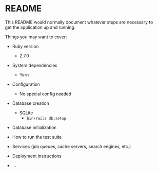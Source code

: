 # README

This README would normally document whatever steps are necessary to get the
application up and running.

Things you may want to cover:

* Ruby version
  - 2.7.0

* System dependencies
  - Yarn

* Configuration
  - No special config needed

* Database creation
  - SQLite
    - `bin/rails db:setup`

* Database initialization
  
* How to run the test suite

* Services (job queues, cache servers, search engines, etc.)

* Deployment instructions

* ...

